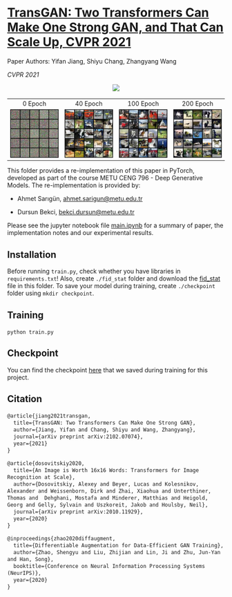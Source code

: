 # [TransGAN: Two Transformers Can Make One Strong GAN, and That Can Scale Up, CVPR 2021](https://arxiv.org/pdf/2102.07074v2.pdf)


Paper Authors: Yifan Jiang, Shiyu Chang, Zhangyang Wang

*CVPR 2021*

<table>
<tr>
<td style="text-align: center">0 Epoch</td>
<td style="text-align: center">40 Epoch</td> 
<td style="text-align: center">100 Epoch</td>
<td style="text-align: center">200 Epoch</td> 
</tr>
<trt>
<p align="center"><img width="30%" src="https://raw.githubusercontent.com/asarigun/TransGAN/main/images/atransgan_cifar.gif"></p>
</tr>
<tr>
<td> <img src="https://raw.githubusercontent.com/asarigun/TransGAN/main/results/0.jpg" style="width: 400px;"/> </td>
<td> <img src="https://raw.githubusercontent.com/asarigun/TransGAN/main/results/40.jpg" style="width: 400px;"/> </td>
<td> <img src="https://raw.githubusercontent.com/asarigun/TransGAN/main/results/100.jpg" style="width: 400px;"/> </td>
<td> <img src="https://raw.githubusercontent.com/asarigun/TransGAN/main/results/200.jpg" style="width: 400px;"/> </td>
</tr>
</table>

This folder provides a re-implementation of this paper in PyTorch, developed as part of the course METU CENG 796 - Deep Generative Models. The re-implementation is provided by:

* Ahmet Sarıgün, ahmet.sarigun@metu.edu.tr

* Dursun Bekci, bekci.dursun@metu.edu.tr

Please see the jupyter notebook file [main.ipynb](main.ipynb) for a summary of paper, the implementation notes and our experimental results.

## Installation

Before running ```train.py```, check whether you have libraries in ```requirements.txt```! Also, create ```./fid_stat``` folder and download the [fid_stat](bioinf.jku.at/research/ttur/ttur_stats/fid_stats_cifar10_train.npz) file in this folder. To save your model during training, create ```./checkpoint``` folder using ```mkdir checkpoint```.

## Training 

```python train.py```


## Checkpoint

You can find the checkpoint [here](https://drive.google.com/file/d/134GJRMxXFEaZA0dF-aPpDS84YjjeXPdE/view?usp=sharing) that we saved during training for this project.


## Citation
```
@article{jiang2021transgan,
  title={TransGAN: Two Transformers Can Make One Strong GAN},
  author={Jiang, Yifan and Chang, Shiyu and Wang, Zhangyang},
  journal={arXiv preprint arXiv:2102.07074},
  year={2021}
}
```
```
@article{dosovitskiy2020,
  title={An Image is Worth 16x16 Words: Transformers for Image Recognition at Scale},
  author={Dosovitskiy, Alexey and Beyer, Lucas and Kolesnikov, Alexander and Weissenborn, Dirk and Zhai, Xiaohua and Unterthiner, Thomas and  Dehghani, Mostafa and Minderer, Matthias and Heigold, Georg and Gelly, Sylvain and Uszkoreit, Jakob and Houlsby, Neil},
  journal={arXiv preprint arXiv:2010.11929},
  year={2020}
}
```
```
@inproceedings{zhao2020diffaugment,
  title={Differentiable Augmentation for Data-Efficient GAN Training},
  author={Zhao, Shengyu and Liu, Zhijian and Lin, Ji and Zhu, Jun-Yan and Han, Song},
  booktitle={Conference on Neural Information Processing Systems (NeurIPS)},
  year={2020}
}
```